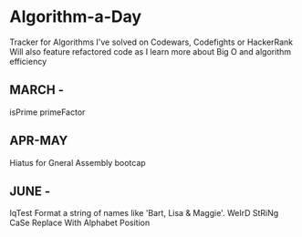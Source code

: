 # Algorithm-a-Day

Tracker for Algorithms I've solved on Codewars, Codefights or HackerRank 
Will also feature refactored code as I learn more about Big O and algorithm efficiency 

## MARCH - 
isPrime
primeFactor 

## APR-MAY
Hiatus for Gneral Assembly bootcap 

## JUNE - 
IqTest
Format a string of names like 'Bart, Lisa & Maggie'.
WeIrD StRiNg CaSe
Replace With Alphabet Position
